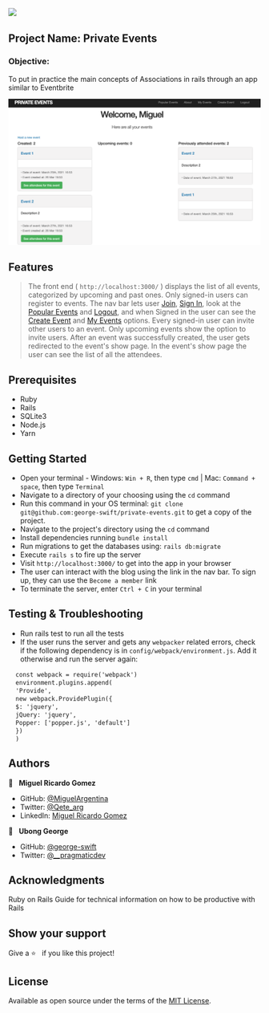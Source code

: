 ![](https://img.shields.io/badge/Microverse-blueviolet)

## Project Name: Private Events

### Objective:
To put in practice the main concepts of Associations in rails through an app similar to Eventbrite

![screenshot](./app/assets/images/screenshot.png)

## Features

> The front end ( `http://localhost:3000/` ) displays the list of all events, categorized by upcoming and past ones.
> Only signed-in users can register to events.
> The nav bar lets user [Join](#), [Sign In](#), look at the [Popular Events](#) and [Logout](#), and when Signed in the user can see the [Create Event](#) and [My Events](#) options.
> Every signed-in user can invite other users to an event.
> Only upcoming events show the option to invite users.
> After an event was successfully created, the user gets redirected to the event's show page.
> In the event's show page the user can see the list of all the attendees.

## Prerequisites
- Ruby
- Rails
- SQLite3
- Node.js
- Yarn

## Getting Started
- Open your terminal - Windows: `Win + R`, then type `cmd` | Mac: `Command + space`, then type `Terminal`
- Navigate to a directory of your choosing using the `cd` command
- Run this command in your OS terminal: `git clone git@github.com:george-swift/private-events.git` to get a copy of the project.
- Navigate to the project's directory using the `cd` command
- Install dependencies running `bundle install`
- Run migrations to get the databases using: `rails db:migrate`
- Execute `rails s` to fire up the server
- Visit `http://localhost:3000/` to get into the app in your browser
- The user can interact with the blog using the link in the nav bar. To sign up, they can use the `Become a member` link
- To terminate the server, enter `Ctrl + C` in your terminal


## Testing & Troubleshooting
- Run rails test to run all the tests
- If the user runs the server and gets any `webpacker` related errors, check if the following dependency is in `config/webpack/environment.js`. Add it otherwise and run the server again:

```
  const webpack = require('webpack')
  environment.plugins.append(
  'Provide',
  new webpack.ProvidePlugin({
  $: 'jquery',
  jQuery: 'jquery',
  Popper: ['popper.js', 'default']
  })
  )
  ```

## Authors

👤  &nbsp; **Miguel Ricardo Gomez**
- GitHub: [@MiguelArgentina](https://github.com/MiguelArgentina)
- Twitter: [@Qete_arg](https://twitter.com/Qete_arg)
- LinkedIn: [Miguel Ricardo Gomez](https://www.linkedin.com/in/miguelricardogomez/)

👤 &nbsp; **Ubong George**
- GitHub: [@george-swift](https://github.com/george-swift)
- Twitter: [@\_\_pragmaticdev](https://twitter.com/__pragmaticdev)

## Acknowledgments

Ruby on Rails Guide for technical information on how to be productive with Rails

## Show your support

Give a :star:️ &nbsp; if you like this project!

## License

Available as open source under the terms of the [MIT License](https://opensource.org/licenses/MIT).

